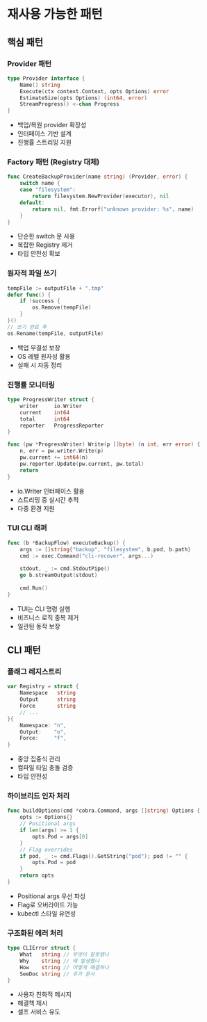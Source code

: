 # 재사용 가능한 패턴

## 핵심 패턴

### Provider 패턴
```go
type Provider interface {
    Name() string
    Execute(ctx context.Context, opts Options) error
    EstimateSize(opts Options) (int64, error)
    StreamProgress() <-chan Progress
}
```
- 백업/복원 provider 확장성
- 인터페이스 기반 설계
- 진행률 스트리밍 지원

### Factory 패턴 (Registry 대체)
```go
func CreateBackupProvider(name string) (Provider, error) {
    switch name {
    case "filesystem":
        return filesystem.NewProvider(executor), nil
    default:
        return nil, fmt.Errorf("unknown provider: %s", name)
    }
}
```
- 단순한 switch 문 사용
- 복잡한 Registry 제거
- 타입 안전성 확보

### 원자적 파일 쓰기
```go
tempFile := outputFile + ".tmp"
defer func() {
    if !success {
        os.Remove(tempFile)
    }
}()
// 쓰기 완료 후
os.Rename(tempFile, outputFile)
```
- 백업 무결성 보장
- OS 레벨 원자성 활용
- 실패 시 자동 정리

### 진행률 모니터링
```go
type ProgressWriter struct {
    writer     io.Writer
    current    int64
    total      int64
    reporter   ProgressReporter
}

func (pw *ProgressWriter) Write(p []byte) (n int, err error) {
    n, err = pw.writer.Write(p)
    pw.current += int64(n)
    pw.reporter.Update(pw.current, pw.total)
    return
}
```
- io.Writer 인터페이스 활용
- 스트리밍 중 실시간 추적
- 다중 환경 지원

### TUI CLI 래퍼
```go
func (b *BackupFlow) executeBackup() {
    args := []string{"backup", "filesystem", b.pod, b.path}
    cmd := exec.Command("cli-recover", args...)
    
    stdout, _ := cmd.StdoutPipe()
    go b.streamOutput(stdout)
    
    cmd.Run()
}
```
- TUI는 CLI 명령 실행
- 비즈니스 로직 중복 제거
- 일관된 동작 보장

## CLI 패턴

### 플래그 레지스트리
```go
var Registry = struct {
    Namespace   string
    Output      string
    Force       string
    // ...
}{
    Namespace: "n",
    Output:    "o", 
    Force:     "f",
}
```
- 중앙 집중식 관리
- 컴파일 타임 충돌 검증
- 타입 안전성

### 하이브리드 인자 처리
```go
func buildOptions(cmd *cobra.Command, args []string) Options {
    opts := Options{}
    // Positional args
    if len(args) >= 1 {
        opts.Pod = args[0]
    }
    // Flag overrides
    if pod, _ := cmd.Flags().GetString("pod"); pod != "" {
        opts.Pod = pod
    }
    return opts
}
```
- Positional args 우선 파싱
- Flag로 오버라이드 가능
- kubectl 스타일 유연성

### 구조화된 에러 처리
```go
type CLIError struct {
    What   string // 무엇이 잘못됐나
    Why    string // 왜 발생했나
    How    string // 어떻게 해결하나
    SeeDoc string // 추가 문서
}
```
- 사용자 친화적 메시지
- 해결책 제시
- 셀프 서비스 유도
